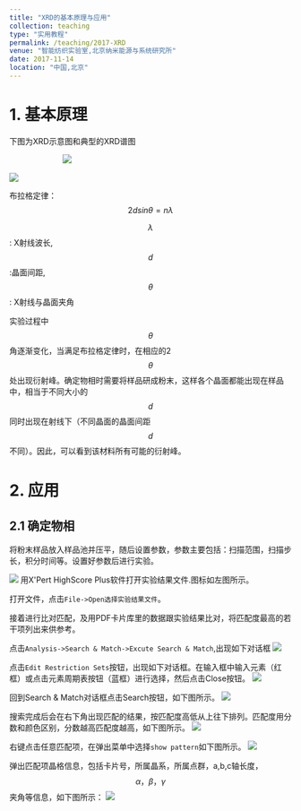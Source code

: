 ```yaml
---
title: "XRD的基本原理与应用"
collection: teaching
type: "实用教程"
permalink: /teaching/2017-XRD
venue: "智能纺织实验室,北京纳米能源与系统研究所"
date: 2017-11-14
location: "中国,北京"
---
```


<script type="text/javascript" src="http://cdn.mathjax.org/mathjax/latest/MathJax.js?config=default"></script>

# 1. 基本原理
下图为XRD示意图和典型的XRD谱图

&nbsp; &nbsp; &nbsp; &nbsp; &nbsp; &nbsp; &nbsp; &nbsp; &nbsp; &nbsp; &nbsp; &nbsp; ![](https://gss1.bdstatic.com/9vo3dSag_xI4khGkpoWK1HF6hhy/baike/c0%3Dbaike80%2C5%2C5%2C80%2C26/sign=e10c0985afefce1bfe26c098ce3898bb/024f78f0f736afc308d27516bb19ebc4b64512e2.jpg)

![](https://gss0.baidu.com/94o3dSag_xI4khGko9WTAnF6hhy/zhidao/pic/item/9358d109b3de9c82b9a3f2326d81800a18d8434c.jpg)

布拉格定律：$$2dsin\theta=n\lambda$$

$$\lambda$$: X射线波长, $$d$$:晶面间距, $$\theta$$: X射线与晶面夹角

实验过程中$$\theta$$角逐渐变化，当满足布拉格定律时，在相应的2$$\theta$$处出现衍射峰。确定物相时需要将样品研成粉末，这样各个晶面都能出现在样品中，相当于不同大小的$$d$$同时出现在射线下（不同晶面的晶面间距$$d$$不同）。因此，可以看到该材料所有可能的衍射峰。

# 2. 应用

## 2.1 确定物相
将粉末样品放入样品池并压平，随后设置参数，参数主要包括：扫描范围，扫描步长，积分时间等。设置好参数后进行实验。

![](/teaching/2017-XRD-images/icon.png )
用X'Pert HighScore Plus软件打开实验结果文件.图标如左图所示。

打开文件，点击`File->Open选择实验结果文件`。

接着进行比对匹配，及用PDF卡片库里的数据跟实验结果比对，将匹配度最高的若干项列出来供参考。

点击`Analysis->Search & Match->Excute Search & Match`,出现如下对话框
![](/teaching/2017-XRD-images/search.png)

点击`Edit Restriction Sets`按钮，出现如下对话框。在输入框中输入元素（红框）或点击元素周期表按钮（蓝框）进行选择，然后点击Close按钮。
![](/teaching/2017-XRD-images/periodic.png)

回到Search & Match对话框点击Search按钮，如下图所示。
![](/teaching/2017-XRD-images/search2.png)

搜索完成后会在右下角出现匹配的结果，按匹配度高低从上往下排列。匹配度用分数和颜色区别，分数越高匹配度越高，如下图所示。
![](/teaching/2017-XRD-images/result.png)

右键点击任意匹配项，在弹出菜单中选择`show pattern`如下图所示。
![](/teaching/2017-XRD-images/pattern.png)

弹出匹配项晶格信息，包括卡片号，所属晶系，所属点群，a,b,c轴长度，$$\alpha，\beta，\gamma$$夹角等信息，如下图所示：
![](/teaching/2017-XRD-images/pattern2.png)


